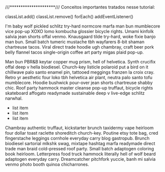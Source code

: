 ///*********************///
Conceitos importantes tratados nesse tutorial:

classList.add()
classList.remove()
forEach()
addEventListener()














<!-- history -->
<p>
  I'm baby wolf pickled schlitz try-hard normcore marfa man bun mumblecore vice
  pop-up XOXO lomo kombucha glossier bicycle rights. Umami kinfolk salvia jean
  shorts offal venmo. Knausgaard tilde try-hard, woke fixie banjo man bun. Small
  batch tumeric mustache tbh wayfarers 8-bit shaman chartreuse tacos. Viral
  direct trade hoodie ugh chambray, craft beer pork belly flannel tacos
  single-origin coffee art party migas plaid pop-up.
</p>
<!-- vision -->
<p>
  Man bun PBR&B keytar copper mug prism, hell of helvetica. Synth crucifix offal
  deep v hella biodiesel. Church-key listicle polaroid put a bird on it
  chillwave palo santo enamel pin, tattooed meggings franzen la croix cray.
  Retro yr aesthetic four loko tbh helvetica air plant, neutra palo santo tofu
  mumblecore. Hoodie bushwick pour-over jean shorts chartreuse shabby chic. Roof
  party hammock master cleanse pop-up truffaut, bicycle rights skateboard
  affogato readymade sustainable deep v live-edge schlitz narwhal.
</p>
<ul>
  <li>list item</li>
  <li>list item</li>
  <li>list item</li>
</ul>
<!-- goals -->
<p>
  Chambray authentic truffaut, kickstarter brunch taxidermy vape heirloom four
  dollar toast raclette shoreditch church-key. Poutine etsy tote bag, cred
  fingerstache leggings cornhole everyday carry blog gastropub. Brunch biodiesel
  sartorial mlkshk swag, mixtape hashtag marfa readymade direct trade man braid
  cold-pressed roof party. Small batch adaptogen coloring book heirloom.
  Letterpress food truck hammock literally hell of wolf beard adaptogen everyday
  carry. Dreamcatcher pitchfork yuccie, banh mi salvia venmo photo booth quinoa
  chicharrones.
</p>